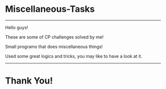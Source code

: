 # Miscellaneous-Tasks
---

Hello guys!

These are some of CP challenges solved by me!

Small programs that does miscellaneous things!

Used some great logics and tricks, you may like to have a look at it.

---



# Thank You!
